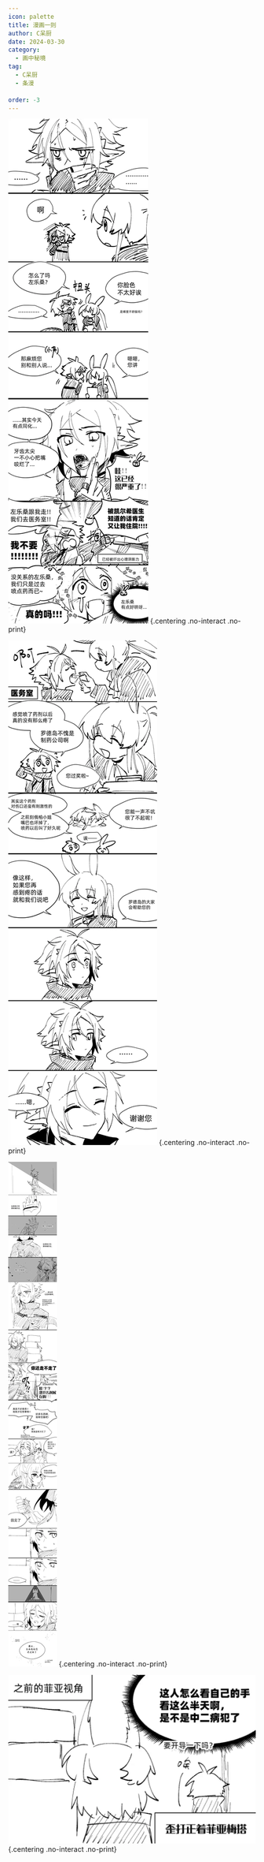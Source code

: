 ```yaml
---
icon: palette
title: 漫画一则
author: C呆厨
date: 2024-03-30
category:
  - 画中秘境
tag:
  - C呆厨
  - 条漫

order: -3
---
```


<printban />

![](./res/comic/comic1.webp) {.centering .no-interact .no-print}

![](./res/comic/comic2.webp) {.centering .no-interact .no-print}

![](./res/comic/comic3.webp) {.centering .no-interact .no-print}

![](./res/comic/comic4.webp) {.centering .no-interact .no-print}

<FakeAds />